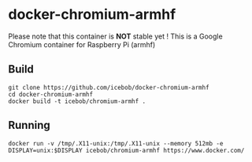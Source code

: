 # docker-chromium-armhf
Please note that this container is **NOT** stable yet !
This is a Google Chromium container for Raspberry Pi (armhf)

## Build

```
git clone https://github.com/icebob/docker-chromium-armhf
cd docker-chromium-armhf
docker build -t icebob/chromium-armhf .
```

## Running

```
docker run -v /tmp/.X11-unix:/tmp/.X11-unix --memory 512mb -e DISPLAY=unix:$DISPLAY icebob/chromium-armhf https://www.docker.com/
```
